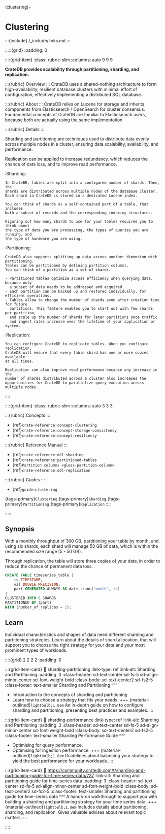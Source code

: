(clustering)=
# Clustering

:::{include} /_include/links.md
:::


:::::{grid}
:padding: 0

::::{grid-item}
:class: rubric-slim
:columns: auto 9 9 9

**CrateDB provides scalability through partitioning, sharding, and replication.**

:::{rubric} Overview
:::
CrateDB uses a shared-nothing architecture to form high-availability, resilient
database clusters with minimal effort of configuration, effectively implementing
a distributed SQL database.

:::{rubric} About
:::
CrateDB relies on Lucene for storage and inherits components from Elasticsearch /
OpenSearch for cluster consensus. Fundamental concepts of CrateDB are familiar
to Elasticsearch users, because both are actually using the same implementation.

:::{rubric} Details
:::

Sharding and partitioning are techniques used to distribute data evenly across
multiple nodes in a cluster, ensuring data scalability, availability, and
performance.

Replication can be applied to increase redundancy, which reduces the chance of
data loss, and to improve read performance.

:Sharding:

    In CrateDB, tables are split into a configured number of shards. Then, the
    shards are distributed across multiple nodes of the database cluster.
    Each shard in CrateDB is stored in a dedicated Lucene index.

    You can think of shards as a self-contained part of a table, that includes
    both a subset of records and the corresponding indexing structures.

    Figuring out how many shards to use for your tables requires you to think about
    the type of data you are processing, the types of queries you are running, and
    the type of hardware you are using.

:Partitioning:

    CrateDB also supports splitting up data across another dimension with
    partitioning.
    Tables can be partitioned by defining partition columns.
    You can think of a partition as a set of shards.

    - Partitioned tables optimize access efficiency when querying data, because only
      a subset of data needs to be addressed and acquired.
    - Each partition can be backed up and restored individually, for efficient operations.
    - Tables allow to change the number of shards even after creation time for future
      partitions. This feature enables you to start out with few shards per partition,
      and scale up the number of shards for later partitions once traffic
      and ingest rates increase over the lifetime of your application or system.

:Replication:

    You can configure CrateDB to replicate tables. When you configure replication,
    CrateDB will ensure that every table shard has one or more copies available
    at all times.

    Replication can also improve read performance because any increase in the
    number of shards distributed across a cluster also increases the
    opportunities for CrateDB to parallelize query execution across multiple nodes.

::::

::::{grid-item}
:class: rubric-slim
:columns: auto 3 3 3

:::{rubric} Concepts
:::
- {ref}`crate-reference:concept-clustering`
- {ref}`crate-reference:concept-storage-consistency`
- {ref}`crate-reference:concept-resiliency`

:::{rubric} Reference Manual
:::
- {ref}`crate-reference:ddl-sharding`
- {ref}`crate-reference:partitioned-tables`
- {ref}`Partition columns <gloss-partition-column>`
- {ref}`crate-reference:ddl-replication`

:::{rubric} Guides
:::
- {ref}`guide:clustering`

{tags-primary}`Clustering`
{tags-primary}`Sharding`
{tags-primary}`Partitioning`
{tags-primary}`Replication`
::::

:::::


## Synopsis
With a monthly throughput of 300 GB, partitioning your table by month,
and using six shards, each shard will manage 50 GB of data, which is
within the recommended size range (5 - 50 GB).

Through replication, the table will store three copies of your data,
in order to reduce the chance of permanent data loss.
```sql
CREATE TABLE timeseries_table (
    ts TIMESTAMP,
    val DOUBLE PRECISION,
    part GENERATED ALWAYS AS date_trunc('month', ts)
)
CLUSTERED INTO 6 SHARDS
PARTITIONED BY (part)
WITH (number_of_replicas = 2);
```


## Learn
Individual characteristics and shapes of data need different sharding and
partitioning strategies. Learn about the details of shard allocation, that
will support you to choose the right strategy for your data and your most
prominent types of workloads.

::::{grid} 2 2 2 2
:padding: 0

:::{grid-item-card}
:link: sharding-partitioning
:link-type: ref
:link-alt: Sharding and Partitioning
:padding: 3
:class-header: sd-text-center sd-fs-5 sd-align-minor-center sd-font-weight-bold
:class-body: sd-text-center2 sd-fs2-5
:class-footer: text-smaller
Sharding and Partitioning
^^^
- Introduction to the concepts of sharding and partitioning.
- Learn how to choose a strategy that fits your needs.
+++
{material-outlined}`lightbulb;1.8em`
An in-depth guide on how to configure sharding and partitioning,
presenting best practices and examples.
:::

:::{grid-item-card}
:link: sharding-performance
:link-type: ref
:link-alt: Sharding and Partitioning
:padding: 3
:class-header: sd-text-center sd-fs-5 sd-align-minor-center sd-font-weight-bold
:class-body: sd-text-center2 sd-fs2-5
:class-footer: text-smaller
Sharding Performance Guide
^^^
- Optimising for query performance.
- Optimising for ingestion performance.
+++
{material-outlined}`lightbulb;1.8em`
Guidelines about balancing your strategy to yield the best performance for your workloads.
:::

:::{grid-item-card}
:link: https://community.cratedb.com/t/sharding-and-partitioning-guide-for-time-series-data/737
:link-alt: Sharding and partitioning guide for time-series data
:padding: 3
:class-header: sd-text-center sd-fs-5 sd-align-minor-center sd-font-weight-bold
:class-body: sd-text-center2 sd-fs2-5
:class-footer: text-smaller
Sharding and partitioning guide for time-series data
^^^
A hands-on walkthrough to support you with building a sharding and partitioning
strategy for your time series data.
+++
{material-outlined}`lightbulb;1.8em`
Includes details about partitioning, sharding, and replication. Gives valuable
advises about relevant topic matters.
:::

::::
